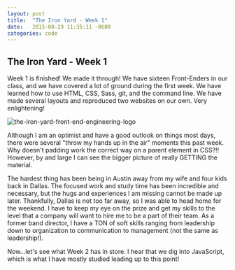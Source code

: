 ```yaml
---
layout: post
title:  "The Iron Yard - Week 1"
date:   2015-08-29 11:35:11 -0600
categories: code
---
```


## The Iron Yard - Week 1

Week 1 is finished! We made it through! We have sixteen Front-Enders in our class, and we have covered a lot of ground during the first week. We have learned how to use HTML, CSS, Sass, git, and the command line. We have made several layouts and reproduced two websites on our own. Very enlightening!

![the-iron-yard-front-end-engineering-logo](http://res.cloudinary.com/drumsensei/image/upload/v1514954685/2015-08-29_1_yez2cu.png)

Although I am an optimist and have a good outlook on things most days, there were several "throw my hands up in the air" moments this past week. Why doesn't padding work the correct way on a parent element in CSS?!! However, by and large I can see the bigger picture of really GETTING the material.

The hardest thing has been being in Austin away from my wife and four kids back in Dallas. The focused work and study time has been incredible and necessary, but the hugs and experiences I am missing cannot be made up later. Thankfully, Dallas is not too far away, so I was able to head home for the weekend. I have to keep my eye on the prize and get my skills to the level that a company will want to hire me to be a part of their team. As a former band director, I have a TON of soft skills ranging from leadership down to organization to communication to management (not the same as leadership!).

Now...let's see what Week 2 has in store. I hear that we dig into JavaScript, which is what I have mostly studied leading up to this point!
